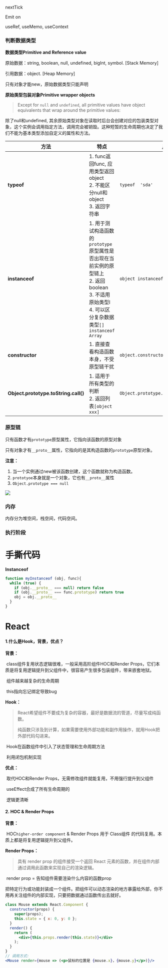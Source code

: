 nextTick

Emit on

useRef, useMemo, useContext



### 判断数据类型

**数据类型Primitive and Reference value**

原始数据：string, boolean, null, undefined, bigInt, symbol. [Stack Memory]

引用数据：object. [Heap Memory]

只有对象才能new，原始数据类型只能声明

**原始类型包装对象Primitive wrapper objects**

> Except for `null` and `undefined`, all primitive values have object equivalents that wrap around the primitive values:

除了null和undefined, 其余原始类型对象在读取时后台会创建对应的包装类型对象，这个实例会调用指定方法，调用完会被销毁。这种短暂的生命周期也决定了我们不能为基本类型添加自定义的属性和方法。

| 方法                                 | 特点                                                         | 用法                                    |
| ------------------------------------ | ------------------------------------------------------------ | --------------------------------------- |
| **typeof**                           | 1. func返回func, 应用类型返回object <br />2. 不能区分null和object <br />3. 返回字符串 | `typeof  'sda'`                         |
| **instanceof**                       | 1. 用于测试构造函数的`prototype`原型属性是否出现在当前实例的原型链上 <br />2. 返回boolean <br />3. 不适用原始类型l<br />4. 可以区分复杂数据类型`[] instanceof Array` | `object instanceof constructor `        |
| **constructor**                      | 1. 直接查看构造函数本身，不受原型链干扰                      | `object.constructor === class`          |
| **Object.prototype.toString.call()** | 1. 适用于所有类型的判断<br />2. 返回列表`[object xxx]`       | `Object.prototype.toString.call('123')` |

### 原型链

只有函数才有`prototype`原型属性，它指向该函数的原型对象

只有对象才有`__proto__`属性，它指向的是其构造函数的`prototype`原型对象。

**注意：**

1. 当一个实例通过new被该函数创建，这个函数就称为构造函数。
2. `prototyoe`本身就是一个对象，它也有`__proto__`属性
3. `Object.prototype === null`

![](https://segmentfault.com/img/remote/1460000018874484)

### 内存

内存分为堆空间，栈空间，代码空间。



### 执行阶段





# 手撕代码

**Instanceof**

```js
function myInstanceof (obj, func){
  while (true) {
  	if (obj.__proto__ === null) return false
  	if (obj.__proto__ === func.prototype) return true
    obj = obj.__proto__
  } 
}
```





























# React

#### 1.什么是Hook，背景，优点？

**背景：**

​	class组件复用状态逻辑很难，一般采用高阶组件HOC和Render Props，它们本质是将复用逻辑提升到父组件中，很容易产生很多包装组件，带来嵌套地狱。

​	组件越来越复杂的生命周期

​	this指向忘记绑定导致bug	

**Hook：**

> React希望组件不要成为复杂的容器，最好是数据流的管道，尽量写成纯函数。
>
> 纯函数只涉及到计算，如果需要使用外部功能和副作用操作，就用Hook把外部代码勾进来。

​	Hook在函数组件中引入了状态管理和生命周期方法

​	利用闭包机制实现

**优点：**

​	取代HOC和Render Props，无需修改组件就能复用，不用强行提升到父组件

​	useEffect合成了所有生命周期的

​	逻辑更清晰

#### 2. HOC & Render Props

**背景：**

​	HOC`higher-order component` & Render Props 用于 Class组件 的代码复用。本质上都是将复用逻辑提升到父组件。

**Render Props：**

> 具有 render prop 的组件接受一个返回 React 元素的函数，并在组件内部通过调用此函数来实现自己的渲染逻辑。

​	render prop = 告知组件需要渲染什么内容的函数prop

​	把特定行为或功能封装成一个组件。把组件可以动态渲染的地方暴露给外部，你不用再关注组件的内部实现，只要把数据通过函数传出去就好。

```jsx
class Mouse extends React.Component {
  constructor(props) {
    super(props);
    this.state = { x: 0, y: 0 };
  }
  render() {
    return (
      <div>{this.props.render(this.state)}</div>
    );
  }
}
// 调用方式:
<Mouse render={mouse => (<p>鼠标的位置是 {mouse.x}，{mouse.y}</p>)}/>

```

